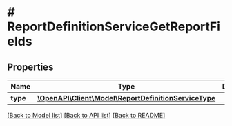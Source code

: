 # # ReportDefinitionServiceGetReportFields

## Properties

Name | Type | Description | Notes
------------ | ------------- | ------------- | -------------
**type** | [**\OpenAPI\Client\Model\ReportDefinitionServiceType**](ReportDefinitionServiceType.md) |  |

[[Back to Model list]](../../README.md#models) [[Back to API list]](../../README.md#endpoints) [[Back to README]](../../README.md)
